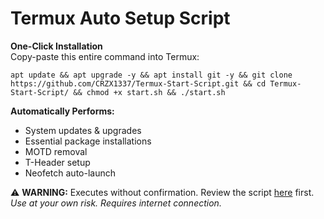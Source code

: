 
# Termux Auto Setup Script  

**One-Click Installation**  
Copy-paste this entire command into Termux:  

```
apt update && apt upgrade -y && apt install git -y && git clone https://github.com/CRZX1337/Termux-Start-Script.git && cd Termux-Start-Script/ && chmod +x start.sh && ./start.sh
```

**Automatically Performs:**  
- System updates & upgrades  
- Essential package installations  
- MOTD removal  
- T-Header setup  
- Neofetch auto-launch  

⚠️ **WARNING:** Executes without confirmation. Review the script [here](https://github.com/CRZX1337/Termux-Start-Script) first.  
*Use at your own risk. Requires internet connection.*

